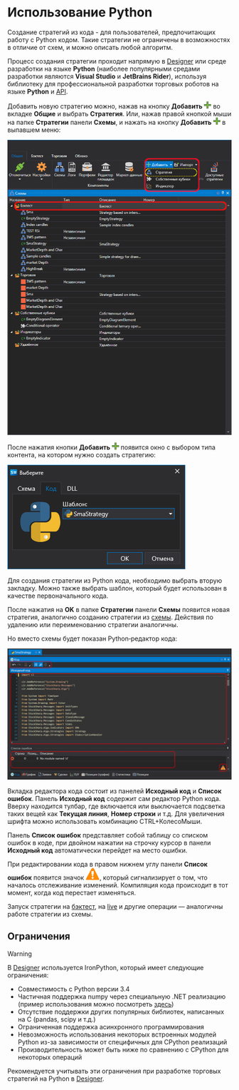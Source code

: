 # Использование Python

Создание стратегий из кода \- для пользователей, предпочитающих работу с Python кодом. Такие стратегии не ограничены в возможностях в отличие от схем, и можно описать любой алгоритм.

Процесс создания стратегии проходит напрямую в [Designer](../../../designer.md) или среде разработки на языке **Python** (наиболее популярными средами разработки являются **Visual Studio** и **JetBrains Rider**), используя библиотеку для профессиональной разработки торговых роботов на языке **Python** и [API](../../../api.md).

Добавить новую стратегию можно, нажав на кнопку **Добавить** ![Designer Panel Circuits 01](../../../../images/designer_panel_circuits_01_button.png) во вкладке **Общие** и выбрать **Стратегия**. Или, нажав правой кнопкой мыши на папке **Стратегии** панели **Схемы**, и нажать на кнопку **Добавить** ![Designer Panel Circuits 01](../../../../images/designer_panel_circuits_01_button.png) в выпавшем меню:

![Designer The creation of a strategy 00](../../../../images/designer_creation_of_strategy_00.png)

После нажатия кнопки **Добавить** ![Designer Panel Circuits 01](../../../../images/designer_panel_circuits_01_button.png) появится окно с выбором типа контента, на котором нужно создать стратегию:

![Designer_Creation_of_element_containing_source_code_00](../../../../images/designer_python_create_strategy_00.png)

Для создания стратегии из Python кода, необходимо выбрать вторую закладку. Можно также выбрать шаблон, который будет использован в качестве первоначального кода.

После нажатия на **OK** в папке **Стратегии** панели **Схемы** появится новая стратегия, аналогично созданию стратегии из [схемы](../using_visual_designer.md). Действия по удалению или переименованию стратегии аналогичны.

Но вместо схемы будет показан Python‑редактор кода:

![Designer_Creation_of_element_containing_source_code_01](../../../../images/designer_python_create_strategy_01.png)

Вкладка редактора кода состоит из панелей **Исходный код** и **Список ошибок**. Панель **Исходный код** содержит сам редактор Python кода. Вверху находится тулбар, где включается или выключается подсветка таких вещей как **Текущая линия**, **Номер строки** и т.д. Для увеличения шрифта можно использовать комбинацию CTRL+КолесоМыши.

Панель **Список ошибок** представляет собой таблицу со списком ошибок в коде, при двойном нажатии на строчку курсор в панели **Исходный код** автоматически перейдет на место ошибки.

При редактировании кода в правом нижнем углу панели **Список ошибок** появится значок ![Designer The creation of the cube containing the source code 03](../../../../images/designer_creation_of_element_containing_source_code_03.png), который сигнализирует о том, что началось отслеживание изменений. Компиляция кода происходит в тот момент, когда код перестает изменяться.

Запуск стратегии на [бэктест](../../backtesting/user_interface.md), на [live](../../live_execution/getting_started.md) и другие операции — аналогичны работе стратегии из схемы.

## Ограничения

> [!WARNING]
> В [Designer](../../../designer.md) используется IronPython, который имеет следующие ограничения:
> - Совместимость с Python версии 3.4
> - Частичная поддержка numpy через специальную .NET реализацию (пример использования можно посмотреть [здесь](https://github.com/StockSharp/StockSharp/blob/master/Algo.Analytics.Python/pearson_correlation_script.py))
> - Отсутствие поддержки других популярных библиотек, написанных на C (pandas, scipy и т.д.)
> - Ограниченная поддержка асинхронного программирования
> - Невозможность использования некоторых встроенных модулей Python из-за зависимости от специфичных для CPython реализаций
> - Производительность может быть ниже по сравнению с CPython для некоторых операций
>
> Рекомендуется учитывать эти ограничения при разработке торговых стратегий на Python в [Designer](../../../designer.md).
